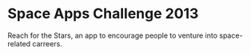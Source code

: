 Space Apps Challenge 2013
=========================

Reach for the Stars, an app to encourage people to venture into space-related carreers.
